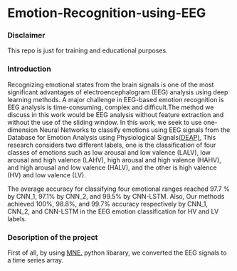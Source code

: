 # Emotion-Recognition-using-EEG
<h3>Disclaimer</h3>
</strong></p>This repo is just for training and educational purposes.</strong></p>
<h3>Introduction</h3>
</strong></p>Recognizing emotional states from the brain signals is one of the most significant advantages of electroencephalogram (EEG) analysis using deep learning methods. A major challenge in EEG-based emotion recognition is EEG analysis is time-consuming, complex and difficult.The method we discuss in this work would be EEG analysis without feature extraction and without the use of the sliding window. In this work, we seek to use one-dimension Neural Networks to classify emotions using EEG signals from the Database for Emotion Analysis using Physiological Signals<a href="https://www.eecs.qmul.ac.uk/mmv/datasets/deap/"_blank" rel="noopener noreferrer">(DEAP).</a> This research considers two different labels, one is the classification of four classes of emotions such as low arousal and low valence (LALV), low arousal and high valence (LAHV), high arousal and high valence (HAHV), and high arousal and low valence (HALV), and the other is high valence (HV) and low valence (LV).</strong></p>
</strong></p>The average accuracy for classifying four emotional ranges reached 97.7 % by CNN_1, 97.1% by CNN_2, and 99.5% by CNN-LSTM. Also, Our methods achieved 100%, 98.8%, and 99.7% accuracy respectively by CNN_1, CNN_2, and CNN-LSTM in the EEG emotion classification for HV and LV labels.</strong></p>

<h3>Description of the project</h3>
First of all, by using <a href="https://github.com/ieee8023/covid-chestxray-dataset/" target="_blank" rel="noopener noreferrer">MNE.</a> python libarary, we converted the EEG signals to a time series array. 
